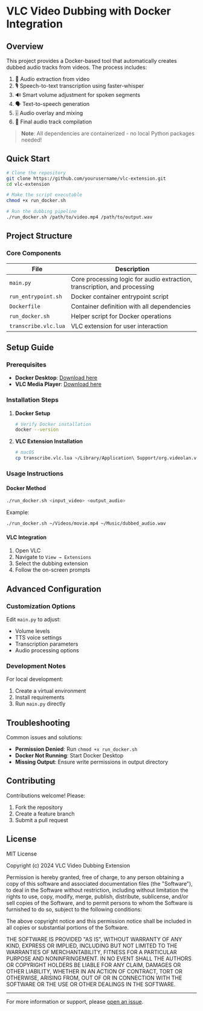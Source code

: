 # VLC Video Dubbing with Docker Integration

## Overview

This project provides a Docker-based tool that automatically creates dubbed audio tracks from videos. The process includes:

1. 🎵 Audio extraction from video
2. 🎙️ Speech-to-text transcription using faster-whisper
3. 🔊 Smart volume adjustment for spoken segments
4. 🗣️ Text-to-speech generation
5. 🎚️ Audio overlay and mixing
6. 🎼 Final audio track compilation

> **Note**: All dependencies are containerized - no local Python packages needed!

## Quick Start

```bash
# Clone the repository
git clone https://github.com/yourusername/vlc-extension.git
cd vlc-extension

# Make the script executable
chmod +x run_docker.sh

# Run the dubbing pipeline
./run_docker.sh /path/to/video.mp4 /path/to/output.wav
```

## Project Structure

### Core Components

| File | Description |
|------|-------------|
| `main.py` | Core processing logic for audio extraction, transcription, and processing |
| `run_entrypoint.sh` | Docker container entrypoint script |
| `Dockerfile` | Container definition with all dependencies |
| `run_docker.sh` | Helper script for Docker operations |
| `transcribe.vlc.lua` | VLC extension for user interaction |

## Setup Guide

### Prerequisites

- **Docker Desktop**: [Download here](https://www.docker.com/products/docker-desktop)
- **VLC Media Player**: [Download here](https://www.videolan.org/vlc/)

### Installation Steps

1. **Docker Setup**
   ```bash
   # Verify Docker installation
   docker --version
   ```

2. **VLC Extension Installation**
   ```bash
   # macOS
   cp transcribe.vlc.lua ~/Library/Application\ Support/org.videolan.vlc/lua/extensions/
   ```

### Usage Instructions

#### Docker Method
```bash
./run_docker.sh <input_video> <output_audio>
```

Example:
```bash
./run_docker.sh ~/Videos/movie.mp4 ~/Music/dubbed_audio.wav
```

#### VLC Integration

1. Open VLC
2. Navigate to `View → Extensions`
3. Select the dubbing extension
4. Follow the on-screen prompts

## Advanced Configuration

### Customization Options

Edit `main.py` to adjust:
- Volume levels
- TTS voice settings
- Transcription parameters
- Audio processing options

### Development Notes

For local development:
1. Create a virtual environment
2. Install requirements
3. Run `main.py` directly

## Troubleshooting

Common issues and solutions:

- **Permission Denied**: Run `chmod +x run_docker.sh`
- **Docker Not Running**: Start Docker Desktop
- **Missing Output**: Ensure write permissions in output directory

## Contributing

Contributions welcome! Please:
1. Fork the repository
2. Create a feature branch
3. Submit a pull request

## License

MIT License

Copyright (c) 2024 VLC Video Dubbing Extension

Permission is hereby granted, free of charge, to any person obtaining a copy
of this software and associated documentation files (the "Software"), to deal
in the Software without restriction, including without limitation the rights
to use, copy, modify, merge, publish, distribute, sublicense, and/or sell
copies of the Software, and to permit persons to whom the Software is
furnished to do so, subject to the following conditions:

The above copyright notice and this permission notice shall be included in all
copies or substantial portions of the Software.

THE SOFTWARE IS PROVIDED "AS IS", WITHOUT WARRANTY OF ANY KIND, EXPRESS OR
IMPLIED, INCLUDING BUT NOT LIMITED TO THE WARRANTIES OF MERCHANTABILITY,
FITNESS FOR A PARTICULAR PURPOSE AND NONINFRINGEMENT. IN NO EVENT SHALL THE
AUTHORS OR COPYRIGHT HOLDERS BE LIABLE FOR ANY CLAIM, DAMAGES OR OTHER
LIABILITY, WHETHER IN AN ACTION OF CONTRACT, TORT OR OTHERWISE, ARISING FROM,
OUT OF OR IN CONNECTION WITH THE SOFTWARE OR THE USE OR OTHER DEALINGS IN THE
SOFTWARE.

---

For more information or support, please [open an issue](https://github.com/ultrainstinct0x/vlc-extension/issues).
